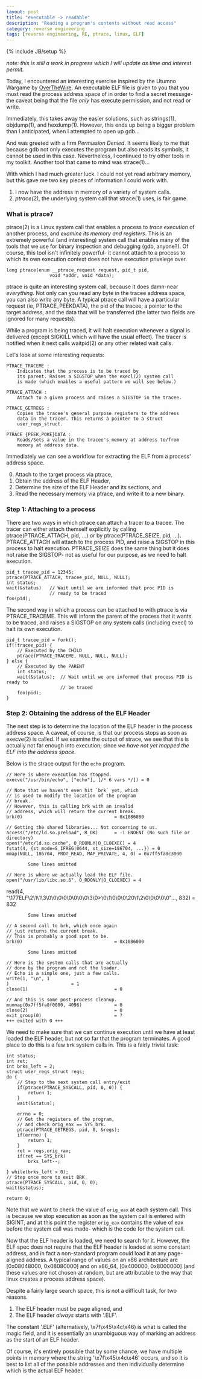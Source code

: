 ```yaml
---
layout: post
title: "executable -> readable"
description: "Reading a program's contents without read access"
category: reverse engineering 
tags: [reverse engineering, RE, ptrace, linux, ELF]
---
```

{% include JB/setup %}

_note: this is still a work in progress which I will 
update as time and interest permit._

Today, I encountered an interesting exercise inspired by the 
Utumno Wargame by [OverTheWire](http://overthewire.org). An 
executable ELF file is given to you that you must read the 
process address space of in order to find a secret message- 
the caveat being that the file *only* has execute permission, 
and not read or write.

Immediately, this takes away the easier solutions, such as 
strings(1), objdump(1), and hexdump(1). However, this ends 
up being a bigger problem than I anticipated, when I attempted 
to open up gdb...

And was greeted with a firm *Permission Denied*. It seems likely 
to me that because gdb not only executes the program but also 
reads its symbols, it cannot be used in this case. Nevertheless, 
I continued to try other tools in my toolkit. Another tool that 
came to mind was strace(1)...

With which I had much greater luck. I could not yet read arbitrary 
memory, but this gave me two key pieces of information I could work 
with.

1. I now have the address in memory of a variety of system calls.
2. *ptrace(2)*, the underlying system call that strace(1) uses, 
is fair game.

### What is ptrace?
ptrace(2) is a Linux system call that enables a process to *trace 
execution* of another process, and *examine its memory and registers*. 
This is an extremely powerful (and interesting) system call that 
enables many of the tools that we use for binary inspection and 
debugging (gdb, anyone?). Of course, this tool isn't infinitely 
powerful- it cannot attach to a process to which its own 
execution context does not have execution privelege over.

    long ptrace(enum __ptrace_request request, pid_t pid,
                    void *addr, void *data);

ptrace is quite an interesting system call, because it does damn-near
*everything*. Not only can you read any byte in the tracee address
space, you can also *write* any byte. A typical ptrace call will
have a particular request (ie, PTRACE_PEEKDATA), the pid of the
tracee, a pointer to the target address, and the data that will
be transferred (the latter two fields are ignored for many requests). 

While a program is being traced, it will halt execution whenever
a signal is delivered (except SIGKILL which will have the usual effect).
The tracer is notified when it next calls waitpid(2) or any other related
wait calls. 

Let's look at some interesting requests:

    PTRACE_TRACEME : 
        Indicates that the process is to be traced by
        its parent. Raises a SIGSTOP when the execl(2) system call
        is made (which enables a useful pattern we will see below.)

    PTRACE_ATTACH :
        Attach to a given process and raises a SIGSTOP in the tracee.

    PTRACE_GETREGS :
        Copies the tracee's general purpose registers to the address
        data in the tracer. This returns a pointer to a struct
        user_regs_struct.

    PTRACE_{PEEK,POKE}DATA :
        Reads/Sets a value in the tracee's memory at address to/from
        memory at address data.

Immediately we can see a workflow for extracting the ELF from a process'
address space.

0. Attach to the target process via ptrace,
1. Obtain the address of the ELF Header,
2. Determine the size of the ELF Header and its sections, and
3. Read the necessary memory via ptrace, and write it to a new binary.

### Step 1: Attaching to a process

There are two ways in which ptrace can attach a tracer to a tracee.
The tracer can either attach themself explicitly by calling 
ptrace(PTRACE_ATTACH, pid, ...) or by ptrace(PTRACE_SEIZE, pid, ...).
PTRACE_ATTACH will attach to the process PID, and raise a SIGSTOP in this
process to halt execution. PTRACE_SEIZE does the same thing but it does not
raise the SIGSTOP- not as useful for our purpose, as we need to halt execution.

    pid_t tracee_pid = 12345;
    ptrace(PTRACE_ATTACH, tracee_pid, NULL, NULL);
    int status;
    wait(&status)   // Wait until we are informed that proc PID is
                    // ready to be traced    
    foo(pid);



The second way in which a process can be attached to with ptrace is via
PTRACE_TRACEME. This will inform the parent of the process that it wants to
be traced, and raises a SIGSTOP on any system calls (including execl) to 
halt its own execution.

    pid_t tracee_pid = fork();
    if(!tracee_pid) {
        // Executed by the CHILD        
        ptrace(PTRACE_TRACEME, NULL, NULL, NULL);
    } else {
        // Executed by the PARENT
        int status;
        wait(&status);  // Wait until we are informed that process PID is ready to 
                        // be traced
        foo(pid);
    }
        
### Step 2: Obtaining the address of the ELF Header

The next step is to determine the location of the ELF 
header in the process address space. A caveat, of course,
is that our process stops as soon as execve(2) is called.
If we examine the output of strace, we see that this is
actually not far enough into execution; since *we have not
yet mapped the ELF into the address space*.

Below is the strace output for the `echo` program.

    // Here is where execution has stopped.
    execve("/usr/bin/echo", ["echo"], [/* 6 vars */]) = 0

    // Note that we haven't even hit `brk` yet, which
    // is used to modify the location of the program
    // break.
    // However, this is calling brk with an invalid
    // address, which will return the current break.
    brk(0)                                  = 0x1086000

    // Getting the shared libraries... Not concerning to us.
    access("/etc/ld.so.preload", R_OK)      = -1 ENOENT (No such file or directory)
    open("/etc/ld.so.cache", O_RDONLY|O_CLOEXEC) = 4
    fstat(4, {st_mode=S_IFREG|0644, st_size=186704, ...}) = 0
    mmap(NULL, 186704, PROT_READ, MAP_PRIVATE, 4, 0) = 0x7ff5fa8c3000

            Some lines omitted

    // Here is where we actually load the ELF file.
    open("/usr/lib/libc.so.6", O_RDONLY|O_CLOEXEC) = 4
read(4, "\177ELF\2\1\1\3\0\0\0\0\0\0\0\0\3\0>\0\1\0\0\0\20\1\2\0\0\0\0\0"..., 832) = 832

            Some lines omitted

    // A second call to brk, which once again
    // just returns the current break.
    // This is probably a good spot to be.
    brk(0)                                  = 0x1086000

            Some lines omitted

    // Here is the system calls that are actually
    // done by the program and not the loader.
    // Echo is a simple one, just a few calls.
    write(1, "\n", 1
    )                       = 1
    close(1)                                = 0

    // And this is some post-process cleanup.
    munmap(0x7ff5fa8f0000, 4096)            = 0
    close(2)                                = 0
    exit_group(0)                           = ?
    +++ exited with 0 +++

We need to make sure that we can continue execution until
we have at least loaded the ELF header, but not so far
that the program terminates. A good place to do this is
a few `brk` system calls in. This is a fairly trivial
task:

    int status;
    int ret;
    int brks_left = 2;
    struct user_regs_struct regs;
    do {
        // Step to the next system call entry/exit
        if(ptrace(PTRACE_SYSCALL, pid, 0, 0)) {
            return 1;
        }
        wait(&status);   

        errno = 0; 
        // Get the registers of the program,
        // and check orig_eax == SYS_brk.
        ptrace(PTRACE_GETREGS, pid, 0, &regs);
        if(errno) {
            return 1;
        }  
        ret = regs.orig_rax;
        if(ret == SYS_brk)
            brks_left--;

    } while(brks_left > 0);
    // Step once more to exit BRK
    ptrace(PTRACE_SYSCALL, pid, 0, 0);
    wait(&status);

    return 0; 

Note that we want to check the value of `orig_eax` at
each system call. This is because we stop execution 
as soon as the system call is entered with SIGINT,
and at this point the register `orig_eax` contains
the value of eax before the system call was made- 
which is the code for the system call.

Now that the ELF header is loaded, we need to search
for it. However, the ELF spec does not require that
the ELF header is loaded at some constant address,
and in fact a non-standard program could load it
at any page-aligned address. A typical range of values
on an x86 architecture are [0x08048000, 0x08080000]
and on x86_64, [0x400000, 0x8000000] (and these values
are not chosen at random, but are attributable to the
way that linux creates a process address space).

Despite a fairly large search space, this is not
a difficult task, for two reasons.

1. The ELF header must be page aligned, and
2. The ELF header _always_ starts with '.ELF'.

The constant '.ELF' (alternatively, \x7f\x45\x4c\x46)
is what is called the magic field, and it is essentially
an unambiguous way of marking an address as the start
of an ELF header.

Of course, it's entirely possible that by some chance,
we have multiple points in memory where the string
'\x7f\x45\x4c\x46' occurs, and so it is best to 
list all of the possible addresses and then individually
determine which is the actual ELF header.
